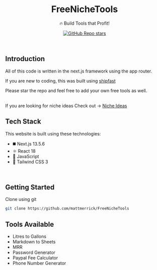 <div align="center">
  <h1>FreeNicheTools</h1>
  <p>🔥 Build Tools that Profit!</p>

[![GitHub Repo stars](https://img.shields.io/github/stars/mattmerrick/FreeNicheTools)](https://github.com/mattmerrick/FreeNicheTools)


</div>
<br />

## Introduction

All of this code is written in the next.js framework using the app router. 

If you are new to coding, this was built using [shipfast](https://shipfa.st/?via=nichetools)

Please star the repo and feel free to add your own free tools as well.
<br /><br /> 

If you are looking for niche ideas  Check out ->  [Niche Ideas](https:/nicheideas.beehiiv.com) 

## Tech Stack

This website is built using these technologies:

- ◼️ Next.js 13.5.6
- ⚛️ React 18
- 🔰 JavaScript
- 💠 Tailwind CSS 3

<br />

## Getting Started

 Clone using git

   ```bash
   git clone https://github.com/mattmerrick/FreeNicheTools
   ```

## Tools Available
- Litres to Gallons
- Markdown to Sheets
- MRR
- Password Generator
- Paypal Fee Calculator
- Phone Number Generator



